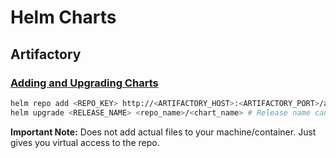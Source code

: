# Helm Charts

## Artifactory

### [Adding and Upgrading Charts](https://www.jfrog.com/confluence/display/JFROG/Helm+Chart+Repositories)

```bash
helm repo add <REPO_KEY> http://<ARTIFACTORY_HOST>:<ARTIFACTORY_PORT>/artifactory/<REPO_KEY> --username <USERNAME> --password <PASSWORD>
helm upgrade <RELEASE_NAME> <repo_name>/<chart_name> # Release name can be anything you want
```

**Important Note:** Does not add actual files to your machine/container. Just gives you virtual access to the repo.

